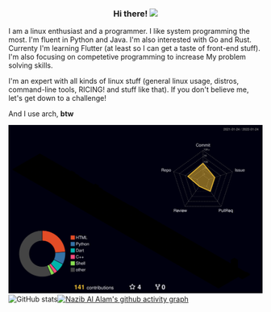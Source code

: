 <h3 align="center">
  Hi there!
  <img src="https://media.giphy.com/media/hvRJCLFzcasrR4ia7z/giphy.gif" width="28">
</h3>

I am a linux enthusiast and a programmer. I like system programming the most. I'm fluent in Python and Java. I'm also interested with Go and Rust. Currenty I'm learning Flutter (at least so I can get a taste of front-end stuff). I'm also focusing on competetive programming to increase My problem solving skills.

I'm an expert with all kinds of linux stuff (general linux usage, distros, command-line tools, RICING! and stuff like that). If you don't believe me, let's get down to a challenge!

And I use arch, **btw**

![](./profile-3d-contrib/profile-night-rainbow.svg)
![GitHub stats](https://github-readme-stats.vercel.app/api?username=nazibalalam&show_icons=true&theme=radical)[![Nazib Al Alam's github activity graph](https://activity-graph.herokuapp.com/graph?username=nazibalalam&theme=react-dark)](https://github.com/nazibalalam/github-readme-activity-graph)
